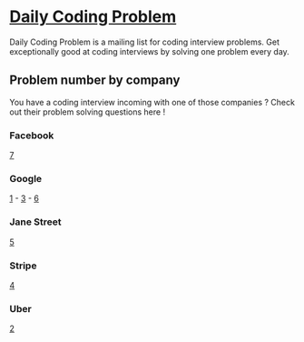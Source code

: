 # [Daily Coding Problem](https://www.dailycodingproblem.com/)
Daily Coding Problem is a mailing list for coding interview problems. Get exceptionally good at coding interviews by solving one problem every day.

## Problem number by company
You have a coding interview incoming with one of those companies ? Check out their
problem solving questions here !

### Facebook
[7](./Facebook/7_encoded_message.py)

### Google
[1](./Google/1_are_two_nb_in_list_equals_to_k.py) - [3](./Google/3_binary_tree_serialize_deserialize.py) - [6](./Google/6_xor_linked_list.py)

### Jane Street
[5](./Jane_Street/5_cons_car_cdr.py)

### Stripe
[4](./Stripe/4_first_missing_positive_integers.py)

### Uber
[2](./Uber/2_product_with_arrays.py)
